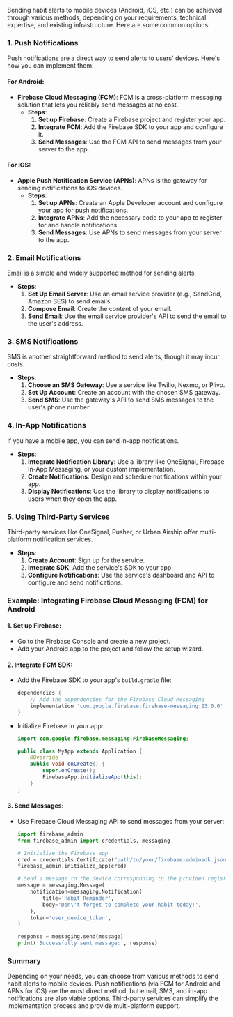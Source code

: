Sending habit alerts to mobile devices (Android, iOS, etc.) can be achieved through various methods, depending on your requirements, technical expertise, and existing infrastructure. Here are some common options:

### 1. **Push Notifications**

Push notifications are a direct way to send alerts to users' devices. Here's how you can implement them:

#### For Android:
- **Firebase Cloud Messaging (FCM)**: FCM is a cross-platform messaging solution that lets you reliably send messages at no cost.
  - **Steps**:
    1. **Set up Firebase**: Create a Firebase project and register your app.
    2. **Integrate FCM**: Add the Firebase SDK to your app and configure it.
    3. **Send Messages**: Use the FCM API to send messages from your server to the app.

#### For iOS:
- **Apple Push Notification Service (APNs)**: APNs is the gateway for sending notifications to iOS devices.
  - **Steps**:
    1. **Set up APNs**: Create an Apple Developer account and configure your app for push notifications.
    2. **Integrate APNs**: Add the necessary code to your app to register for and handle notifications.
    3. **Send Messages**: Use APNs to send messages from your server to the app.

### 2. **Email Notifications**

Email is a simple and widely supported method for sending alerts.
- **Steps**:
  1. **Set Up Email Server**: Use an email service provider (e.g., SendGrid, Amazon SES) to send emails.
  2. **Compose Email**: Create the content of your email.
  3. **Send Email**: Use the email service provider's API to send the email to the user's address.

### 3. **SMS Notifications**

SMS is another straightforward method to send alerts, though it may incur costs.
- **Steps**:
  1. **Choose an SMS Gateway**: Use a service like Twilio, Nexmo, or Plivo.
  2. **Set Up Account**: Create an account with the chosen SMS gateway.
  3. **Send SMS**: Use the gateway's API to send SMS messages to the user's phone number.

### 4. **In-App Notifications**

If you have a mobile app, you can send in-app notifications.
- **Steps**:
  1. **Integrate Notification Library**: Use a library like OneSignal, Firebase In-App Messaging, or your custom implementation.
  2. **Create Notifications**: Design and schedule notifications within your app.
  3. **Display Notifications**: Use the library to display notifications to users when they open the app.

### 5. **Using Third-Party Services**

Third-party services like OneSignal, Pusher, or Urban Airship offer multi-platform notification services.
- **Steps**:
  1. **Create Account**: Sign up for the service.
  2. **Integrate SDK**: Add the service's SDK to your app.
  3. **Configure Notifications**: Use the service's dashboard and API to configure and send notifications.

### Example: Integrating Firebase Cloud Messaging (FCM) for Android

#### 1. **Set up Firebase**:
- Go to the Firebase Console and create a new project.
- Add your Android app to the project and follow the setup wizard.

#### 2. **Integrate FCM SDK**:
- Add the Firebase SDK to your app's `build.gradle` file:
  ```groovy
  dependencies {
      // Add the dependencies for the Firebase Cloud Messaging
      implementation 'com.google.firebase:firebase-messaging:23.0.0'
  }
  ```

- Initialize Firebase in your app:
  ```java
  import com.google.firebase.messaging.FirebaseMessaging;

  public class MyApp extends Application {
      @Override
      public void onCreate() {
          super.onCreate();
          FirebaseApp.initializeApp(this);
      }
  }
  ```

#### 3. **Send Messages**:
- Use Firebase Cloud Messaging API to send messages from your server:
  ```python
  import firebase_admin
  from firebase_admin import credentials, messaging

  # Initialize the Firebase app
  cred = credentials.Certificate("path/to/your/firebase-adminsdk.json")
  firebase_admin.initialize_app(cred)

  # Send a message to the device corresponding to the provided registration token
  message = messaging.Message(
      notification=messaging.Notification(
          title='Habit Reminder',
          body='Don\'t forget to complete your habit today!',
      ),
      token='user_device_token',
  )

  response = messaging.send(message)
  print('Successfully sent message:', response)
  ```

### Summary

Depending on your needs, you can choose from various methods to send habit alerts to mobile devices. Push notifications (via FCM for Android and APNs for iOS) are the most direct method, but email, SMS, and in-app notifications are also viable options. Third-party services can simplify the implementation process and provide multi-platform support. 